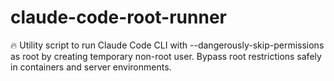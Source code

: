 # claude-code-root-runner
🔥 Utility script to run Claude Code CLI with   --dangerously-skip-permissions as root by creating temporary   non-root user. Bypass root restrictions safely in containers and   server environments.
